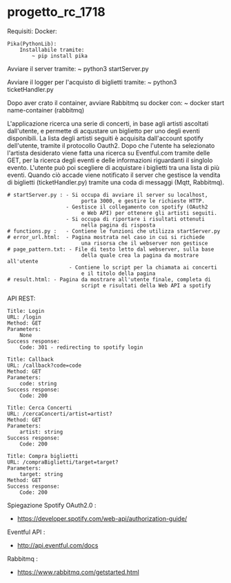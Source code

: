 # progetto_rc_1718

Requisiti:
	Docker:

	Pika(PythonLib):
		Installabile tramite:
			~ pip install pika

Avviare il server tramite:
	~ python3 startServer.py
	
Avviare il logger per l'acquisto di biglietti tramite:
	~ python3 ticketHandler.py
	
Dopo aver crato il container, avviare Rabbitmq su docker con:
	~ docker start name-container (rabbitmq)
	
L'applicazione ricerca una serie di concerti, in base agli artisti ascoltati dall'utente, e permette di acqustare un biglietto per uno degli eventi disponibili.
La lista degli artisti seguiti è acquisita dall'account spotify dell'utente, tramite il protocollo Oauth2.
Dopo che l'utente ha selezionato l'artista desiderato viene fatta una ricerca su Eventful.com tramite delle GET, per la ricerca degli eventi e delle informazioni riguardanti il singlolo evento.
L'utente può poi scegliere di acquistare i biglietti tra una lista di più eventi. Quando ciò accade viene notificato il server che gestisce la vendita di biglietti (ticketHandler.py) tramite una coda di messaggi (Mqtt, Rabbitmq).
	
	# startServer.py : - Si occupa di avviare il server su localhost, 
							porta 3000, e gestire le richieste HTTP.
					   - Gestisce il collegamento con spotify (OAuth2
							e Web API) per ottenere gli artisti seguiti.
					   - Si occupa di riportare i risultati ottenuti 
							nella pagina di risposta
	# functions.py :   - Contiene le funzioni che utilizza startServer.py
	# error_url.html:  - Pagina mostrata nel caso in cui si richiede
							una risorsa che il webserver non gestisce
	# page_pattern.txt: - File di testo letto dal webserver, sulla base
							della quale crea la pagina da mostrare all'utente
						- Contiene lo script per la chiamata ai concerti
							e il titolo della pagina
	# result.html: - Pagina da mostrare all'utente finale, completa di
							script e risultati della Web API a spotify
							
						

API REST:

	Title: Login
	URL: /login
	Method: GET
	Parameters:
		None
	Success response:
		Code: 301 - redirecting to spotify login

	Title: Callback
	URL: /callback?code=code
	Method: GET
	Parameters:
		code: string
	Success response:
		Code: 200

	Title: Cerca Concerti
	URL: /cercaConcerti/artist=artist?
	Method: GET
	Parameters:
		artist: string
	Success response:
		Code: 200

	Title: Compra biglietti
	URL: /compraBiglietti/target=target?
	Parameters:
		target: string
	Method: GET
	Success response: 
		Code: 200

Spiegazione Spotify OAuth2.0 : 
 - https://developer.spotify.com/web-api/authorization-guide/
 
 Eventful API :
 - http://api.eventful.com/docs
 
 Rabbitmq :
 - https://www.rabbitmq.com/getstarted.html
